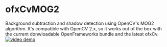 # ofxCvMOG2
Background subtraction and shadow detection using OpenCV's MOG2 algorithm.
It's compatible with OpenCV 2.x, so it works out of the box with the current donwloadable OpenFrameworks bundle and the latest ofxCv.
[![video demo](https://img.youtube.com/vi/UukokBWAPQQ/0.jpg)](https://youtu.be/UukokBWAPQQ)
